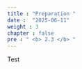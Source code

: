 ```yaml
---
title : "Preparation "
date :  "2025-06-11"
weight : 3
chapter : false
pre : " <b> 2.3 </b> "
---
```


Test